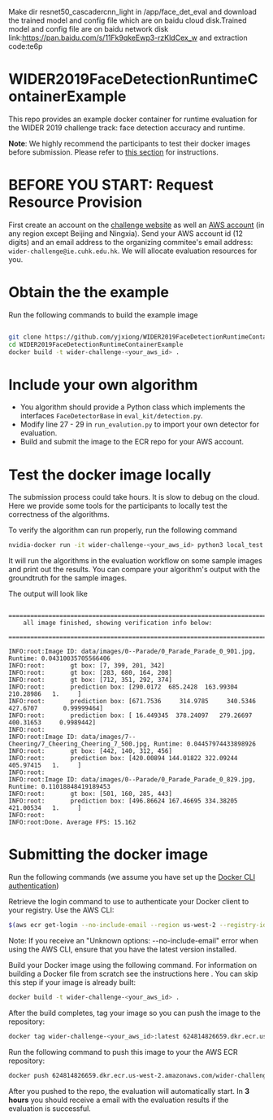 Make dir resnet50_cascadercnn_light in /app/face_det_eval and download the trained model and config file which are on baidu cloud disk.Trained model and config file are  on baidu network disk link:https://pan.baidu.com/s/11Fk9qkeEwp3-rzKldCex_w and extraction code:te6p 

# WIDER2019FaceDetectionRuntimeContainerExample
This repo provides an example docker container for runtime evaluation for the WIDER 2019 challenge track: face detection accuracy and runtime.

**Note**: We highly recommend the participants to test their docker images before submission. Please refer to [this section](#Test-the-docker-image-locally) for instructions.

# BEFORE YOU START: Request Resource Provision

First create an account on the [challenge website](https://competitions.codalab.org/competitions/22955) as well an [AWS account](https://aws.amazon.com/account/) (in any region except Beijing and Ningxia). Send your AWS account id (12 digits) and an email address to the organizing commitee's email address: `wider-challenge@ie.cuhk.edu.hk`. We will allocate evaluation resources for you.

# Obtain the the example

Run the following commands to build the example image

```bash

git clone https://github.com/yjxiong/WIDER2019FaceDetectionRuntimeContainerExample
cd WIDER2019FaceDetectionRuntimeContainerExample
docker build -t wider-challenge-<your_aws_id> .
```

# Include your own algorithm

- You algorithm should provide a Python class which implements the interfaces `FaceDetectorBase` in `eval_kit/detection.py`.
- Modify line 27 - 29 in `run_evalution.py` to import your own detector for evaluation.
- Build and submit the image to the ECR repo for your AWS account.

# Test the docker image locally

The submission process could take hours. It is slow to debug on the cloud. Here we provide some tools for the participants to locally test the correctness of the algorithms.

To verify the algorithm can run properly, run the following command
```bash
nvidia-docker run -it wider-challenge-<your_aws_id> python3 local_test.py
```
It will run the algorithms in the evaluation workflow on some sample images and print out the results.
You can compare your algorithm's output with the groundtruth for the sample images. 

The output will look like

```
    ================================================================================
    all image finished, showing verification info below:
    ================================================================================
    
INFO:root:Image ID: data/images/0--Parade/0_Parade_Parade_0_901.jpg, Runtime: 0.04310035705566406
INFO:root:       gt box: [7, 399, 201, 342]
INFO:root:       gt box: [283, 680, 164, 208]
INFO:root:       gt box: [712, 351, 292, 374]
INFO:root:       prediction box: [290.0172  685.2428  163.99304 210.28986   1.     ]
INFO:root:       prediction box: [671.7536     314.9785     340.5346     427.6707       0.99999464]
INFO:root:       prediction box: [ 16.449345  378.24097   279.26697   400.31653     0.9989442]
INFO:root: 
INFO:root:Image ID: data/images/7--Cheering/7_Cheering_Cheering_7_500.jpg, Runtime: 0.04457974433898926
INFO:root:       gt box: [442, 140, 312, 456]
INFO:root:       prediction box: [420.00894 144.01822 322.09244 405.97415   1.     ]
INFO:root: 
INFO:root:Image ID: data/images/0--Parade/0_Parade_Parade_0_829.jpg, Runtime: 0.11018848419189453
INFO:root:       gt box: [501, 160, 285, 443]
INFO:root:       prediction box: [496.86624 167.46695 334.38205 421.00534   1.     ]
INFO:root: 
INFO:root:Done. Average FPS: 15.162
```

# Submitting the docker image

Run the following commands (we assume you have set up the [Docker CLI authentication](https://docs.aws.amazon.com/AmazonECR/latest/userguide/Registries.html#registry_auth))

Retrieve the login command to use to authenticate your Docker client to your registry.
Use the AWS CLI:

```bash
$(aws ecr get-login --no-include-email --region us-west-2 --registry-ids 624814826659)
```

Note: If you receive an "Unknown options: --no-include-email" error when using the AWS CLI, ensure that you have the latest version installed.

Build your Docker image using the following command. For information on building a Docker file from scratch see the instructions here . You can skip this step if your image is already built:

```bash
docker build -t wider-challenge-<your_aws_id> .
```

After the build completes, tag your image so you can push the image to the repository:

```bash
docker tag wider-challenge-<your_aws_id>:latest 624814826659.dkr.ecr.us-west-2.amazonaws.com/wider-challenge-<your_aws_id>:latest
```


Run the following command to push this image to your the AWS ECR repository:

```bash
docker push 624814826659.dkr.ecr.us-west-2.amazonaws.com/wider-challenge-<your_aws_id>:latest
```

After you pushed to the repo, the evaluation will automatically start. In **3 hours** you should receive a email with the evaluation results if the evaluation is successful.
